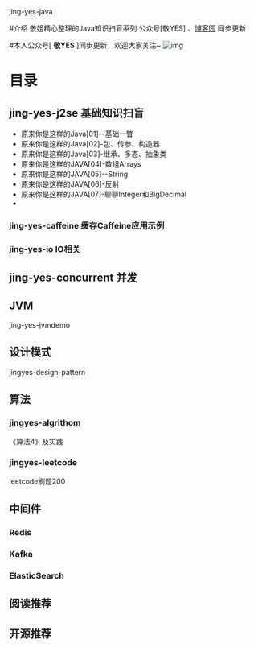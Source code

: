 jing-yes-java

#介绍
敬姐精心整理的Java知识扫盲系列
公众号[敬YES]  、[博客园](https://www.cnblogs.com/janes)  同步更新

#本人公众号[ **敬YES** ]同步更新，欢迎大家关注~ 
![img](https://img2023.cnblogs.com/blog/37001/202308/37001-20230822194405666-261743903.jpg)

# 目录

## jing-yes-j2se 基础知识扫盲
* 原来你是这样的Java[01]--基础一瞥 
* 原来你是这样的Java[02]-包、传参、构造器 
* 原来你是这样的Java[03]-继承、多态、抽象类 
* 原来你是这样的JAVA[04]-数组Arrays 
* 原来你是这样的JAVA[05]--String 
* 原来你是这样的JAVA[06]-反射
* 原来你是这样的JAVA[07]-聊聊Integer和BigDecimal
*
### jing-yes-caffeine 缓存Caffeine应用示例

### jing-yes-io IO相关

## jing-yes-concurrent 并发

##  JVM
jing-yes-jvmdemo

## 设计模式
jingyes-design-pattern

## 算法
### jingyes-algrithom
《算法4》及实践

### jingyes-leetcode
leetcode刷题200

## 中间件
### Redis

### Kafka

### ElasticSearch


## 阅读推荐

## 开源推荐









